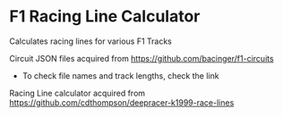 # F1 Racing Line Calculator

Calculates racing lines for various F1 Tracks

Circuit JSON files acquired from https://github.com/bacinger/f1-circuits
- To check file names and track lengths, check the link

Racing Line calculator acquired from https://github.com/cdthompson/deepracer-k1999-race-lines

